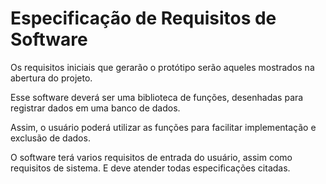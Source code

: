 # Especificação de Requisitos de Software

Os requisitos iniciais que gerarão o protótipo serão aqueles mostrados na abertura do projeto.

Esse software deverá ser uma biblioteca de funções, desenhadas para registrar dados em uma banco de dados.

Assim, o usuário poderá utilizar as funções para facilitar implementação e exclusão de dados.

O software terá varios requisitos de entrada do usuário, assim como requisitos de sistema. E deve atender todas especificações citadas.

